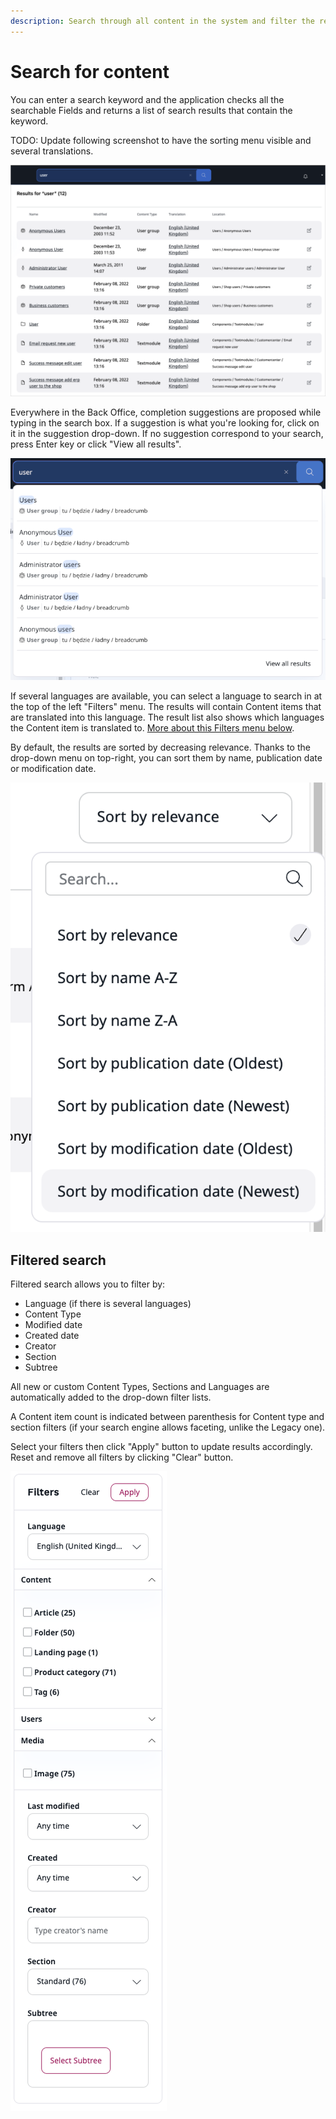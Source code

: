 ```yaml
---
description: Search through all content in the system and filter the results by different criteria.
---
```


# Search for content

You can enter a search keyword and the application checks all the searchable Fields and returns a list of search results that contain the keyword.

TODO: Update following screenshot to have the sorting menu visible and several translations.

![Basic Search](img/basic_search.png)

Everywhere in the Back Office, completion suggestions are proposed while typing in the search box.
If a suggestion is what you're looking for, click on it in the suggestion drop-down.
If no suggestion correspond to your search, press Enter key or click "View all results".

![Suggestion drop-down](img/suggestion.png)

If several languages are available, you can select a language to search in at the top of the left "Filters" menu.
The results will contain Content items that are translated into this language.
The result list also shows which languages the Content item is translated to.
[More about this Filters menu below](#filtered-search).

By default, the results are sorted by decreasing relevance. Thanks to the drop-down menu on top-right, you can sort them by name, publication date or modification date.

![Sorting menu](img/sorting_menu.png)

## Filtered search

Filtered search allows you to filter by:

- Language (if there is several languages)
- Content Type
- Modified date
- Created date
- Creator
- Section
- Subtree

All new or custom Content Types, Sections and Languages are automatically added to the drop-down filter lists.

A Content item count is indicated between parenthesis for Content type and section filters (if your search engine allows faceting, unlike the Legacy one).

Select your filters then click "Apply" button to update results accordingly.
Reset and remove all filters by clicking "Clear" button.

![Filtered Search](img/filtered_search.png)
